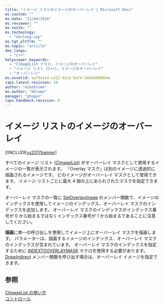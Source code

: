 ```yaml
---
title: "イメージ リストのイメージのオーバーレイ | Microsoft Docs"
ms.custom: ""
ms.date: "11/04/2016"
ms.reviewer: ""
ms.suite: ""
ms.technology: 
  - "devlang-cpp"
ms.tgt_pltfrm: ""
ms.topic: "article"
dev_langs: 
  - "C++"
helpviewer_keywords: 
  - "CImageList クラス, イメージのオーバーレイ"
  - "イメージ リスト [C++], イメージのオーバーレイ"
  - "オーバーレイ"
ms.assetid: aaf4e1c4-cd12-42c8-9af4-1bb458889b4e
caps.latest.revision: 10
author: "mikeblome"
ms.author: "mblome"
manager: "ghogen"
caps.handback.revision: 6
---
```

# イメージ リストのイメージのオーバーレイ
[!INCLUDE[vs2017banner](../assembler/inline/includes/vs2017banner.md)]

すべてのイメージ リスト \([CImageList](../Topic/CImageList%20Class.md)\) がオーバーレイ マスクとして使用するイメージの一覧が表示されます。  「Overlay マスク」は別のイメージに透過的に描画されるイメージです。  どのイメージがオーバーレイ マスクとして使用できます。  イメージ リストごとに最大 4 個の上にあられされたマスクを指定できます。  
  
 オーバーレイ マスクの一覧に [SetOverlayImage](../Topic/CImageList::SetOverlayImage.md) のメンバー関数で、イメージのインデックスを使用してイメージのインデックス、オーバーレイ マスクのインデックスを追加します。  オーバーレイ マスクのインデックスがインデックス番号が 0 から始まるではなくインデックス番号が 1 から始まるであることに注意してください。  
  
 **描画**に単一の呼び出しを使用してイメージ上にオーバーレイ マスクを描画します。  パラメーターは、描画するイメージのインデックス、オーバーレイ マスクのインデックスが含まれています。  オーバーレイ マスクのインデックスを指定するために [INDEXTOOVERLAYMASK](http://msdn.microsoft.com/library/windows/desktop/bb761408) マクロを使用する必要があります。  [DrawIndirect](../Topic/CImageList::DrawIndirect.md) メンバー関数を呼び出す場合は、オーバーレイ イメージを指定できます。  
  
## 参照  
 [CImageList の使い方](../mfc/using-cimagelist.md)   
 [コントロール](../mfc/controls-mfc.md)